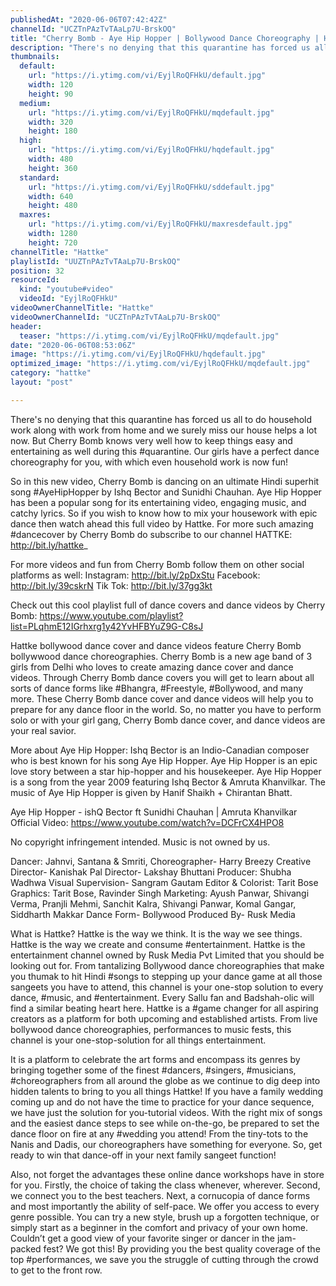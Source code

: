 ```yaml
---
publishedAt: "2020-06-06T07:42:42Z"
channelId: "UCZTnPAzTvTAaLp7U-BrskOQ"
title: "Cherry Bomb - Aye Hip Hopper | Bollywood Dance Choreography | Hattke​"
description: "There's no denying that this quarantine has forced us all to do household work along with work from home and we surely miss our house helps a lot now. But Cherry Bomb knows very well how to keep things easy and entertaining as well during this #quarantine. Our girls have a perfect dance choreography for you, with which even household work is now fun!\n\nSo in this new video, Cherry Bomb is dancing on an ultimate Hindi superhit song #AyeHipHopper by Ishq Bector and Sunidhi Chauhan. Aye Hip Hopper has been a popular song for its entertaining video, engaging music, and catchy lyrics. So if you wish to know how to mix your housework with epic dance then watch ahead this full video by Hattke. For more such amazing #dancecover by Cherry Bomb do subscribe to our channel HATTKE: http://bit.ly/hattke_\n\nFor more videos and fun from Cherry Bomb follow them on other social platforms as well: Instagram: http://bit.ly/2pDxStu Facebook: http://bit.ly/39cskrN Tik Tok: http://bit.ly/37gg3kt\n\nCheck out this cool playlist full of dance covers and dance videos by Cherry Bomb: https://www.youtube.com/playlist?list=PLqhmE12IGrhxrg1y42YvHFBYuZ9G-C8sJ\n\nHattke bollywood dance cover and dance videos feature Cherry Bomb bollywwood dance choreographies. Cherry Bomb is a new age band of 3 girls from Delhi who loves to create amazing dance cover and dance videos. Through Cherry Bomb dance covers you will get to learn about all sorts of dance forms like #Bhangra, #Freestyle, #Bollywood, and many more. These Cherry Bomb dance cover and dance videos will help you to prepare for any dance floor in the world. So, no matter you have to perform solo or with your girl gang, Cherry Bomb dance cover, and dance videos are your real savior.\n\nMore about Aye Hip Hopper:\nIshq Bector is an Indio-Canadian composer who is best known for his song Aye Hip Hopper. Aye Hip Hopper is an epic love story between a star hip-hopper and his housekeeper. Aye Hip Hopper is a song from the year 2009 featuring Ishq Bector & Amruta Khanvilkar. The music of Aye Hip Hopper is given by Hanif Shaikh + Chirantan Bhatt.\n\nAye Hip Hopper - ishQ Bector ft Sunidhi Chauhan | Amruta Khanvilkar Official Video: https://www.youtube.com/watch?v=DCFrCX4HPO8\n\nNo copyright infringement intended. Music is not owned by us.\n\nDancer: Jahnvi, Santana & Smriti,\nChoreographer- Harry Breezy \nCreative Director- Kanishak Pal\nDirector- Lakshay Bhuttani\nProducer: Shubha Wadhwa\nVisual Supervision- Sangram Gautam\nEditor & Colorist: Tarit Bose\nGraphics: Tarit Bose, Ravinder Singh\nMarketing: Ayush Panwar, Shivangi Verma, Pranjli Mehmi, Sanchit Kalra, Shivangi Panwar, Komal Gangar, Siddharth Makkar\nDance Form- Bollywood\nProduced By- Rusk Media\n\nWhat is Hattke? Hattke is the way we think. It is the way we see things. Hattke is the way we create and consume #entertainment. Hattke is the entertainment channel owned by Rusk Media Pvt Limited that you should be looking out for. From tantalizing Bollywood dance choreographies that make you thumak to hit Hindi #songs to stepping up your dance game at all those sangeets you have to attend, this channel is your one-stop solution to every dance, #music, and #entertainment. Every Sallu fan and Badshah-olic will find a similar beating heart here. Hattke is a #game changer for all aspiring creators as a platform for both upcoming and established artists. From live bollywood dance choreographies, performances to music fests, this channel is your one-stop-solution for all things entertainment.\n\nIt is a platform to celebrate the art forms and encompass its genres by bringing together some of the finest #dancers, #singers, #musicians, #choreographers from all around the globe as we continue to dig deep into hidden talents to bring to you all things Hattke! If you have a family wedding coming up and do not have the time to practice for your dance sequence, we have just the solution for you-tutorial videos. With the right mix of songs and the easiest dance steps to see while on-the-go, be prepared to set the dance floor on fire at any #wedding you attend! From the tiny-tots to the Nanis and Dadis, our choreographers have something for everyone. So, get ready to win that dance-off in your next family sangeet function!\n\nAlso, not forget the advantages these online dance workshops have in store for you. Firstly, the choice of taking the class whenever, wherever. Second, we connect you to the best teachers. Next, a cornucopia of dance forms and most importantly the ability of self-pace. We offer you access to every genre possible. You can try a new style, brush up a forgotten technique, or simply start as a beginner in the comfort and privacy of your own home. Couldn’t get a good view of your favorite singer or dancer in the jam-packed fest? We got this! By providing you the best quality coverage of the top #performances, we save you the struggle of cutting through the crowd to get to the front row."
thumbnails:
  default:
    url: "https://i.ytimg.com/vi/EyjlRoQFHkU/default.jpg"
    width: 120
    height: 90
  medium:
    url: "https://i.ytimg.com/vi/EyjlRoQFHkU/mqdefault.jpg"
    width: 320
    height: 180
  high:
    url: "https://i.ytimg.com/vi/EyjlRoQFHkU/hqdefault.jpg"
    width: 480
    height: 360
  standard:
    url: "https://i.ytimg.com/vi/EyjlRoQFHkU/sddefault.jpg"
    width: 640
    height: 480
  maxres:
    url: "https://i.ytimg.com/vi/EyjlRoQFHkU/maxresdefault.jpg"
    width: 1280
    height: 720
channelTitle: "Hattke"
playlistId: "UUZTnPAzTvTAaLp7U-BrskOQ"
position: 32
resourceId:
  kind: "youtube#video"
  videoId: "EyjlRoQFHkU"
videoOwnerChannelTitle: "Hattke"
videoOwnerChannelId: "UCZTnPAzTvTAaLp7U-BrskOQ"
header:
  teaser: "https://i.ytimg.com/vi/EyjlRoQFHkU/mqdefault.jpg"
date: "2020-06-06T08:53:06Z"
image: "https://i.ytimg.com/vi/EyjlRoQFHkU/hqdefault.jpg"
optimized_image: "https://i.ytimg.com/vi/EyjlRoQFHkU/mqdefault.jpg"
category: "hattke"
layout: "post"

---
```

There's no denying that this quarantine has forced us all to do household work along with work from home and we surely miss our house helps a lot now. But Cherry Bomb knows very well how to keep things easy and entertaining as well during this #quarantine. Our girls have a perfect dance choreography for you, with which even household work is now fun!

So in this new video, Cherry Bomb is dancing on an ultimate Hindi superhit song #AyeHipHopper by Ishq Bector and Sunidhi Chauhan. Aye Hip Hopper has been a popular song for its entertaining video, engaging music, and catchy lyrics. So if you wish to know how to mix your housework with epic dance then watch ahead this full video by Hattke. For more such amazing #dancecover by Cherry Bomb do subscribe to our channel HATTKE: http://bit.ly/hattke_

For more videos and fun from Cherry Bomb follow them on other social platforms as well: Instagram: http://bit.ly/2pDxStu Facebook: http://bit.ly/39cskrN Tik Tok: http://bit.ly/37gg3kt

Check out this cool playlist full of dance covers and dance videos by Cherry Bomb: https://www.youtube.com/playlist?list=PLqhmE12IGrhxrg1y42YvHFBYuZ9G-C8sJ

Hattke bollywood dance cover and dance videos feature Cherry Bomb bollywwood dance choreographies. Cherry Bomb is a new age band of 3 girls from Delhi who loves to create amazing dance cover and dance videos. Through Cherry Bomb dance covers you will get to learn about all sorts of dance forms like #Bhangra, #Freestyle, #Bollywood, and many more. These Cherry Bomb dance cover and dance videos will help you to prepare for any dance floor in the world. So, no matter you have to perform solo or with your girl gang, Cherry Bomb dance cover, and dance videos are your real savior.

More about Aye Hip Hopper:
Ishq Bector is an Indio-Canadian composer who is best known for his song Aye Hip Hopper. Aye Hip Hopper is an epic love story between a star hip-hopper and his housekeeper. Aye Hip Hopper is a song from the year 2009 featuring Ishq Bector & Amruta Khanvilkar. The music of Aye Hip Hopper is given by Hanif Shaikh + Chirantan Bhatt.

Aye Hip Hopper - ishQ Bector ft Sunidhi Chauhan | Amruta Khanvilkar Official Video: https://www.youtube.com/watch?v=DCFrCX4HPO8

No copyright infringement intended. Music is not owned by us.

Dancer: Jahnvi, Santana & Smriti,
Choreographer- Harry Breezy 
Creative Director- Kanishak Pal
Director- Lakshay Bhuttani
Producer: Shubha Wadhwa
Visual Supervision- Sangram Gautam
Editor & Colorist: Tarit Bose
Graphics: Tarit Bose, Ravinder Singh
Marketing: Ayush Panwar, Shivangi Verma, Pranjli Mehmi, Sanchit Kalra, Shivangi Panwar, Komal Gangar, Siddharth Makkar
Dance Form- Bollywood
Produced By- Rusk Media

What is Hattke? Hattke is the way we think. It is the way we see things. Hattke is the way we create and consume #entertainment. Hattke is the entertainment channel owned by Rusk Media Pvt Limited that you should be looking out for. From tantalizing Bollywood dance choreographies that make you thumak to hit Hindi #songs to stepping up your dance game at all those sangeets you have to attend, this channel is your one-stop solution to every dance, #music, and #entertainment. Every Sallu fan and Badshah-olic will find a similar beating heart here. Hattke is a #game changer for all aspiring creators as a platform for both upcoming and established artists. From live bollywood dance choreographies, performances to music fests, this channel is your one-stop-solution for all things entertainment.

It is a platform to celebrate the art forms and encompass its genres by bringing together some of the finest #dancers, #singers, #musicians, #choreographers from all around the globe as we continue to dig deep into hidden talents to bring to you all things Hattke! If you have a family wedding coming up and do not have the time to practice for your dance sequence, we have just the solution for you-tutorial videos. With the right mix of songs and the easiest dance steps to see while on-the-go, be prepared to set the dance floor on fire at any #wedding you attend! From the tiny-tots to the Nanis and Dadis, our choreographers have something for everyone. So, get ready to win that dance-off in your next family sangeet function!

Also, not forget the advantages these online dance workshops have in store for you. Firstly, the choice of taking the class whenever, wherever. Second, we connect you to the best teachers. Next, a cornucopia of dance forms and most importantly the ability of self-pace. We offer you access to every genre possible. You can try a new style, brush up a forgotten technique, or simply start as a beginner in the comfort and privacy of your own home. Couldn’t get a good view of your favorite singer or dancer in the jam-packed fest? We got this! By providing you the best quality coverage of the top #performances, we save you the struggle of cutting through the crowd to get to the front row.